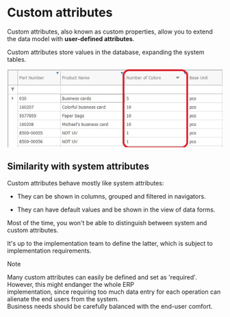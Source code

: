 # Custom attributes

Custom attributes, also known as custom properties, allow you to extend the data model with **user-defined attributes**. 

Custom attributes store values in the database, expanding the system tables.

![User data attributes](user-data-attributes.png)

## Similarity with system attributes

Custom attributes behave mostly like system attributes:

- They can be shown in columns, grouped and filtered in navigators.

- They can have default values and be shown in the view of data forms.

Most of the time, you won't be able to distinguish between system and custom attributes. 

It's up to the implementation team to define the latter, which is subject to implementation requirements.

> [!NOTE]
> 
> Many custom attributes can easily be defined and set as 'required'. 
> However, this might endanger the whole ERP <br> implementation, since requiring too much data entry for each operation can alienate the end users from the system. <br>
> Business needs should be carefully balanced with the end-user comfort.

